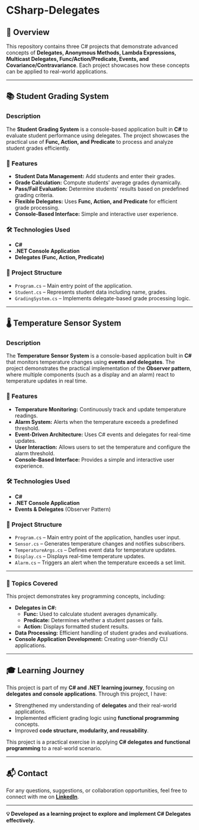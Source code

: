 # CSharp-Delegates

## 📌 Overview
This repository contains three C# projects that demonstrate advanced concepts of **Delegates, Anonymous Methods, Lambda Expressions, Multicast Delegates, Func/Action/Predicate, Events, and Covariance/Contravariance**. Each project showcases how these concepts can be applied to real-world applications.

---

## 📚 Student Grading System
### Description
The **Student Grading System** is a console-based application built in **C#** to evaluate student performance using delegates. The project showcases the practical use of **Func, Action, and Predicate** to process and analyze student grades efficiently.

### 🎯 Features
- **Student Data Management:** Add students and enter their grades.
- **Grade Calculation:** Compute students' average grades dynamically.
- **Pass/Fail Evaluation:** Determine students' results based on predefined grading criteria.
- **Flexible Delegates:** Uses **Func, Action, and Predicate** for efficient grade processing.
- **Console-Based Interface:** Simple and interactive user experience.

### 🛠️ Technologies Used
- **C#**
- **.NET Console Application**
- **Delegates (Func, Action, Predicate)**

### 📂 Project Structure
- `Program.cs` – Main entry point of the application.
- `Student.cs` – Represents student data including name, grades.
- `GradingSystem.cs` – Implements delegate-based grade processing logic.

---

## 🌡️ Temperature Sensor System  
### Description  
The **Temperature Sensor System** is a console-based application built in **C#** that monitors temperature changes using **events and delegates**. The project demonstrates the practical implementation of the **Observer pattern**, where multiple components (such as a display and an alarm) react to temperature updates in real time.  

### 🎯 Features  
- **Temperature Monitoring:** Continuously track and update temperature readings.  
- **Alarm System:** Alerts when the temperature exceeds a predefined threshold.  
- **Event-Driven Architecture:** Uses C# events and delegates for real-time updates.  
- **User Interaction:** Allows users to set the temperature and configure the alarm threshold.  
- **Console-Based Interface:** Provides a simple and interactive user experience.  

### 🛠️ Technologies Used  
- **C#**  
- **.NET Console Application**  
- **Events & Delegates** (Observer Pattern)  

### 📂 Project Structure  
- `Program.cs` – Main entry point of the application, handles user input.  
- `Sensor.cs` – Generates temperature changes and notifies subscribers.  
- `TemperatureArgs.cs` – Defines event data for temperature updates.  
- `Display.cs` – Displays real-time temperature updates.  
- `Alarm.cs` – Triggers an alert when the temperature exceeds a set limit.  

---

### 📌 Topics Covered
This project demonstrates key programming concepts, including:

- **Delegates in C#:**
  - **Func<T>:** Used to calculate student averages dynamically.
  - **Predicate<T>:** Determines whether a student passes or fails.
  - **Action<T>:** Displays formatted student results.
- **Data Processing:** Efficient handling of student grades and evaluations.
- **Console Application Development:** Creating user-friendly CLI applications.

---

## 🎓 Learning Journey
This project is part of my **C# and .NET learning journey**, focusing on **delegates and console applications**. Through this project, I have:

- Strengthened my understanding of **delegates** and their real-world applications.
- Implemented efficient grading logic using **functional programming** concepts.
- Improved **code structure, modularity, and reusability**.

This project is a practical exercise in applying **C# delegates and functional programming** to a real-world scenario.

---

## 📬 Contact  
For any questions, suggestions, or collaboration opportunities, feel free to connect with me on **[LinkedIn](https://www.linkedin.com/in/sarahesham/)**.

---

**💡 Developed as a learning project to explore and implement C# Delegates effectively.**
